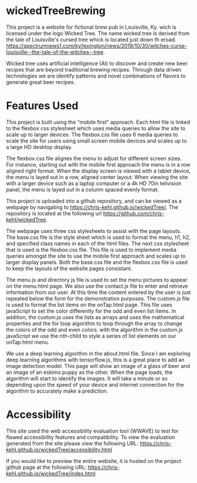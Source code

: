 # wickedTreeBrewing

This project is a website for fictional brew pub in Louisville, Ky. wich is licensed under the logo Wicked Tree.  The name wicked tree is derived from the tale of Louisville's cursed tree whick is located just down th eroad. https://spectrumnews1.com/ky/lexington/news/2019/10/30/witches-curse-louisville--the-tale-of-the-witches--tree. 

Wicked tree uses artificial intelligence (AI) to discover and create new beer recipes that are beyond traditional brewing recipes. Through data driven technologies we are identify patterns and novel combinations of flavors to generate great beer recipes.

# Features Used

This project is built using the “mobile first” approach. Each html file is linked to the flexbox css stylesheet which uses media queries to allow the site to scale up to larger devices. The flexbox.css file uses 6 media queries to scale the site for users using small screen mobile devices and scales up to a large HD desktop display. 

The flexbox.css file alignes the menu to adjust for different screen sizes. For instance, starting out with the mobile first approach the menu is in a row aligned right format. When the display screen is viewed with a tablet device, the menu is layed out in a row, aligned center layout. When viewing the site with a larger device such as a laptop computer or a 4k HD 70in telivision panel, the menu is layed out in a column spaced evenly format.

This project is uploaded into a github repository, and can be viewed as a webpage by navigating to https://chris-kehl.github.io/wickedTree/. The repository is located at the following url https://github.com/chris-kehl/wickedTree.

The webpage uses three css stylesheets to assist with the page layouts.
The base.css file is the style sheet which is used to format the menu, h1, h2, and specified 
class names in each of the html files. The next css stylesheet that is used is the flexbox.css file. This file is used to implement media queries amongst the site to use the mobile first approach and scales up to larger display panels. Both the base.css file and the flexbox.css file is used to keep the layouts of the website pages consistant. 

The menu.js and directory js file is used to set the menu pictures to appear on the menu.html page. We also use the contact.js file to enter and retrieve information from our user. At this time the content entered by the user is just repeated below the form for the demonstration purposes. The custom.js file is used to format the list items on the onTap.html page. This file uses javaScript to set the color differently for the odd and even list items. 
In addition, the custom.js uses the lists as arrays and uses the mathematical properties and the for loop algorithm to loop through the array to change the colors of the odd and even colors. with the algorithm in the custom.js javaScript we use the nth-child to style a series of list elements on our onTap.html menu. 

We use a deep learning algorithm in the about.html file.  Since I am exploring deep learning algorithms with tensorflow.js, this is a great place to add an image detection model. This page will show an image of a glass of beer and an image of an eskimo puppy as the other. When the page loads, the algorithm will start to identify the images. It will take a minute or so depending upon the speed of your device and internet connection for the algorithm to accurately make a prediction.  

# Accessibility

This site used the web accessibility evaluation tool (WWAVE) to test for flawed accessibility features and compatibility. To view the evaluation generated from the site please view the following URL: https://chris-kehl.github.io/wickedTree/accessibility.html

If you would like to preview the entire website, it is hosted on the project github page at the following URL: https://chris-kehl.github.io/wickedTree/index.html





